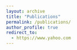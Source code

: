 ```yaml
---
layout: archive
title: "Publications"
permalink: /publications/
author_profile: true
redirect_to: 
  - https://www.yahoo.com
---
```

